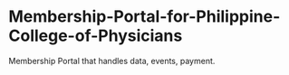 # Membership-Portal-for-Philippine-College-of-Physicians
Membership Portal that handles data, events, payment.
